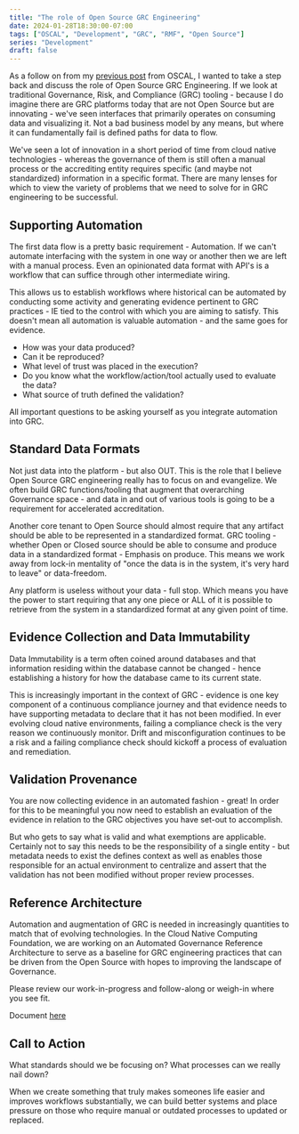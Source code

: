```yaml
---
title: "The role of Open Source GRC Engineering"
date: 2024-01-28T18:30:00-07:00
tags: ["OSCAL", "Development", "GRC", "RMF", "Open Source"]
series: "Development"
draft: false
---
```


As a follow on from my [previous post](https://bekindchooseviolence.com/posts/development/oscal-perspective/) from OSCAL, I wanted to take a step back and discuss the role of Open Source GRC Engineering. If we look at traditional Governance, Risk, and Compliance (GRC) tooling - because I do imagine there are GRC platforms today that are not Open Source but are innovating - we've seen interfaces that primarily operates on consuming data and visualizing it. Not a bad business model by any means, but where it can fundamentally fail is defined paths for data to flow.

We've seen a lot of innovation in a short period of time from cloud native technologies - whereas the governance of them is still often a manual process or the accrediting entity requires specific (and maybe not standardized) information in a specific format. There are many lenses for which to view the variety of problems that we need to solve for in GRC engineering to be successful.

## Supporting Automation

The first data flow is a pretty basic requirement - Automation. If we can't automate interfacing with the system in one way or another then we are left with a manual process. Even an opinionated data format with API's is a workflow that can suffice through other intermediate wiring. 

This allows us to establish workflows where historical can be automated by conducting some activity and generating evidence pertinent to GRC practices - IE tied to the control with which you are aiming to satisfy. This doesn't mean all automation is valuable automation - and the same goes for evidence.

- How was your data produced? 
- Can it be reproduced?
- What level of trust was placed in the execution?
- Do you know what the workflow/action/tool actually used to evaluate the data?
- What source of truth defined the validation?

All important questions to be asking yourself as you integrate automation into GRC.

## Standard Data Formats

Not just data into the platform - but also OUT. This is the role that I believe Open Source GRC engineering really has to focus on and evangelize. We often build GRC functions/tooling that augment that overarching Governance space - and data in and out of various tools is going to be a requirement for accelerated accreditation.

Another core tenant to Open Source should almost require that any artifact should be able to be represented in a standardized format. GRC tooling - whether Open or Closed source should be able to consume and produce data in a standardized format - Emphasis on produce. This means we work away from lock-in mentality of "once the data is in the system, it's very hard to leave" or data-freedom.

Any platform is useless without your data - full stop. Which means you have the power to start requiring that any one piece or ALL of it is possible to retrieve from the system in a standardized format at any given point of time.

## Evidence Collection and Data Immutability

Data Immutability is a term often coined around databases and that information residing within the database cannot be changed - hence establishing a history for how the database came to its current state. 

This is increasingly important in the context of GRC - evidence is one key component of a continuous compliance journey and that evidence needs to have supporting metadata to declare that it has not been modified. In ever evolving cloud native environments, failing a compliance check is the very reason we continuously monitor. Drift and misconfiguration continues to be a risk and a failing compliance check should kickoff a process of evaluation and remediation.

## Validation Provenance

You are now collecting evidence in an automated fashion - great! In order for this to be meaningful you now need to establish an evaluation of the evidence in relation to the GRC objectives you have set-out to accomplish.

But who gets to say what is valid and what exemptions are applicable. Certainly not to say this needs to be the responsibility of a single entity - but metadata needs to exist the defines context as well as enables those responsible for an actual environment to centralize and assert that the validation has not been modified without proper review processes.

## Reference Architecture

Automation and augmentation of GRC is needed in increasingly quantities to match that of evolving technologies. In the Cloud Native Computing Foundation, we are working on an Automated Governance Reference Architecture to serve as a baseline for GRC engineering practices that can be driven from the Open Source with hopes to improving the landscape of Governance. 

Please review our work-in-progress and follow-along or weigh-in where you see fit.

Document [here](https://docs.google.com/document/d/14pV0ooE40yuo0u_CH-OeWS8lZgMBfxo8F38QRIaKUXY/edit?usp=sharing)

## Call to Action

What standards should we be focusing on? What processes can we really nail down?

When we create something that truly makes someones life easier and improves workflows substantially, we can build better systems and place pressure on those who require manual or outdated processes to updated or replaced. 
